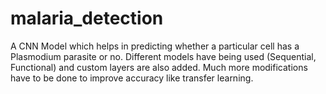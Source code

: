 # malaria_detection
A CNN Model which helps in predicting whether a particular cell has a Plasmodium parasite or no. Different models have being used (Sequential, Functional) and custom layers are also added. Much more modifications have to be done to improve accuracy like transfer learning.
